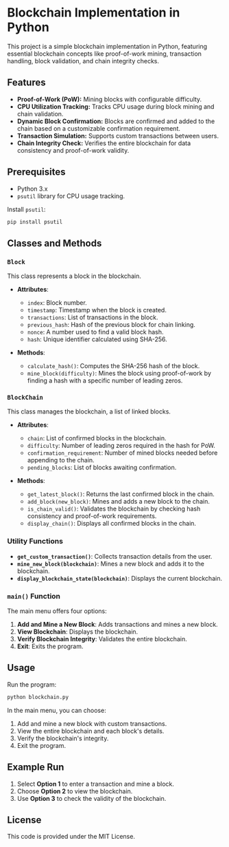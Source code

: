 # Blockchain Implementation in Python

This project is a simple blockchain implementation in Python, featuring essential blockchain concepts like proof-of-work mining, transaction handling, block validation, and chain integrity checks.

## Features

- **Proof-of-Work (PoW):** Mining blocks with configurable difficulty.
- **CPU Utilization Tracking:** Tracks CPU usage during block mining and chain validation.
- **Dynamic Block Confirmation:** Blocks are confirmed and added to the chain based on a customizable confirmation requirement.
- **Transaction Simulation:** Supports custom transactions between users.
- **Chain Integrity Check:** Verifies the entire blockchain for data consistency and proof-of-work validity.

## Prerequisites

- Python 3.x
- `psutil` library for CPU usage tracking.

Install `psutil`:
```bash
pip install psutil
```

## Classes and Methods

### `Block`

This class represents a block in the blockchain.

- **Attributes**:
  - `index`: Block number.
  - `timestamp`: Timestamp when the block is created.
  - `transactions`: List of transactions in the block.
  - `previous_hash`: Hash of the previous block for chain linking.
  - `nonce`: A number used to find a valid block hash.
  - `hash`: Unique identifier calculated using SHA-256.

- **Methods**:
  - `calculate_hash()`: Computes the SHA-256 hash of the block.
  - `mine_block(difficulty)`: Mines the block using proof-of-work by finding a hash with a specific number of leading zeros.

### `BlockChain`

This class manages the blockchain, a list of linked blocks.

- **Attributes**:
  - `chain`: List of confirmed blocks in the blockchain.
  - `difficulty`: Number of leading zeros required in the hash for PoW.
  - `confirmation_requirement`: Number of mined blocks needed before appending to the chain.
  - `pending_blocks`: List of blocks awaiting confirmation.

- **Methods**:
  - `get_latest_block()`: Returns the last confirmed block in the chain.
  - `add_block(new_block)`: Mines and adds a new block to the chain.
  - `is_chain_valid()`: Validates the blockchain by checking hash consistency and proof-of-work requirements.
  - `display_chain()`: Displays all confirmed blocks in the chain.

### Utility Functions

- **`get_custom_transaction()`**: Collects transaction details from the user.
- **`mine_new_block(blockchain)`**: Mines a new block and adds it to the blockchain.
- **`display_blockchain_state(blockchain)`**: Displays the current blockchain.

### `main()` Function

The main menu offers four options:
1. **Add and Mine a New Block**: Adds transactions and mines a new block.
2. **View Blockchain**: Displays the blockchain.
3. **Verify Blockchain Integrity**: Validates the entire blockchain.
4. **Exit**: Exits the program.

## Usage

Run the program:

```bash
python blockchain.py
```

In the main menu, you can choose:
1. Add and mine a new block with custom transactions.
2. View the entire blockchain and each block's details.
3. Verify the blockchain's integrity.
4. Exit the program.

## Example Run

1. Select **Option 1** to enter a transaction and mine a block.
2. Choose **Option 2** to view the blockchain.
3. Use **Option 3** to check the validity of the blockchain.

## License

This code is provided under the MIT License.
